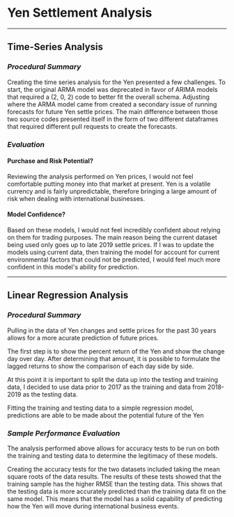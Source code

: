 # Yen Settlement Analysis

-----

## Time-Series Analysis

### *Procedural Summary*

Creating the time series analysis for the Yen presented a few challenges.  To start, the original ARMA model was deprecated in favor of ARIMA models that required a (2, 0, 2) code to better fit the overall schema.  Adjusting where the ARMA model came from created a secondary issue of running forecasts for future Yen settle prices.  The main difference between those two source codes presented itself in the form of two different dataframes that required different pull requests to create the forecasts.

### *Evaluation*
#### Purchase and Risk Potential?
Reviewing the analysis performed on Yen prices, I would not feel comfortable putting money into that market at present.  Yen is a volatile currency and is fairly unpredictable, therefore bringing a large amount of risk when dealing with international businesses.

#### Model Confidence?

Based on these models, I would not feel incredibly confident about relying on them for trading purposes.  The main reason being the current dataset being used only goes up to late 2019 settle prices.  If I was to update the models using current data, then training the model for account for current environmental factors that could not be predicted, I would feel much more confident in this model's ability for prediction.

------

## Linear Regression Analysis

### *Procedural Summary*

Pulling in the data of Yen changes and settle prices for the past 30 years allows for a more acurate prediction of future prices.  

The first step is to show the percent return of the Yen and show the change day over day.  After determining that amount, it is possible to formulate the lagged returns to show the comparison of each day side by side.

At this point it is important to split the data up into the testing and training data, I decided to use data prior to 2017 as the training and data from 2018-2019 as the testing data.  

Fitting the training and testing data to a simple regression model, predictions are able to be made about the potential future of the Yen

### *Sample Performance Evaluation*

The analysis performed above allows for accuracy tests to be run on both the training and testing data to determine the legitimacy of these models.  

Creating the accuracy tests for the two datasets included taking the mean square roots of the data results.  The results of these tests showed that the training sample has the higher RMSE than the testing data.  This shows that the testing data is more accurately predicted than the training data fit on the same model.  This means that the model has a solid capability of predicting how the Yen will move during international business events.